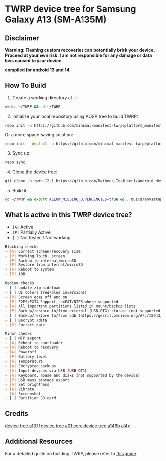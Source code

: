 
# TWRP device tree for Samsung Galaxy A13 (SM-A135M)

## Disclaimer
**Warning: Flashing custom recoveries can potentially brick your device. Proceed at your own risk. I am not responsible for any damage or data loss caused to your device.**

**compiled for android 13 and 14.**

## How To Build
1. Create a working directory at `~`:
```bash
mkdir ~/TWRP && cd ~/TWRP
```
2. Initialize your local repository using AOSP tree to build TWRP:
```bash
repo init -u https://github.com/minimal-manifest-twrp/platform_manifest_twrp_aosp.git -b twrp-12.1
```
Or a more space-saving solution:
```bash
repo init --depth=1 -u https://github.com/minimal-manifest-twrp/platform_manifest_twrp_aosp.git -b twrp-12.1
```
3. Sync up:
```bash
repo sync
```
4. Clone the device tree:
```bash
git clone -b twrp-12.1 https://github.com/Matheus-TestUser1/android_device_samsung_a13.git device/samsung/a13
```
5. Build it:
```bash
cd ~/TWRP && export ALLOW_MISSING_DEPENDENCIES=true && . build/envsetup.sh && lunch twrp_a13-eng && mka recoveryimage
```

## What is active in this TWRP device tree?
- `[A]` Active
- `[P]` Partially Active
- `[ ]` Not tested / Not working
```bash
Blocking checks
- [A] Correct screen/recovery size
- [P] Working Touch, screen
- [P] Backup to internal/microSD
- [P] Restore from internal/microSD
- [A] Reboot to system
- [P] ADB

Medium checks
- [ ] update.zip sideload
- [ ] UI colors (red/blue inversions)
- [P] Screen goes off and on
- [P] F2FS/EXT4 Support, exFAT/NTFS where supported
- [A] All important partitions listed in mount/backup lists
- [P] Backup/restore to/from external (USB-OTG) storage (not supported by the device)
- [ ] Backup/restore to/from adb (https://gerrit.omnirom.org/#/c/15943/)
- [ ] Decrypt /data
- [P] Correct date

Minor checks
- [ ] MTP export
- [A] Reboot to bootloader
- [A] Reboot to recovery
- [A] Poweroff
- [P] Battery level
- [A] Temperature
- [A] Encrypted backups
- [A] Input devices via USB (USB-OTG)
- [A] Keyboard, mouse and disks (not supported by the device)
- [P] USB mass storage export
- [A] Set brightness
- [A] Vibrate
- [A] Screenshot
- [ ] Partition SD card
```
## Credits 
[device tree a137f](https://github.com/badra639/twrp_samsung_a13ve)
[device tree a01 core](https://github.com/almondnguyen/twrp_device_samsung_a01core/blob/twrp-11/BoardConfig.mk)
[device tree a146b a14x](https://github.com/physwizz/a146b-a14x-TWRP-11-dt)

## Additional Resources
For a detailed guide on building TWRP, please refer to [this guide](https://xdaforums.com/t/guide-to-twrp-building.4515895/).
